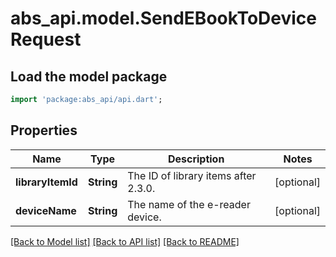 # abs_api.model.SendEBookToDeviceRequest

## Load the model package
```dart
import 'package:abs_api/api.dart';
```

## Properties
Name | Type | Description | Notes
------------ | ------------- | ------------- | -------------
**libraryItemId** | **String** | The ID of library items after 2.3.0. | [optional] 
**deviceName** | **String** | The name of the e-reader device. | [optional] 

[[Back to Model list]](../README.md#documentation-for-models) [[Back to API list]](../README.md#documentation-for-api-endpoints) [[Back to README]](../README.md)


